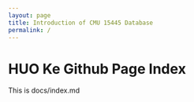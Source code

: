 ```yaml
---
layout: page
title: Introduction of CMU 15445 Database
permalink: /
---
```


# HUO Ke Github Page Index

This is docs/index.md